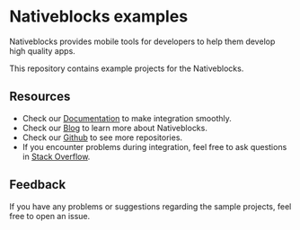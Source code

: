 # Nativeblocks examples
Nativeblocks provides mobile tools for developers to help them develop high quality apps.

This repository contains example projects for the Nativeblocks.

## Resources

- Check our [Documentation](https://nativeblocks.io/docs/get-started/introduction/) to make integration smoothly.
- Check our [Blog](https://nativeblocks.io/blog/) to learn more about Nativeblocks.
- Check our [Github](https://github.com/nativeblocks) to see more repositories.
- If you encounter problems during integration, feel free to ask questions in [Stack Overflow](https://stackoverflow.com/questions/tagged/nativeblocks).

## Feedback

If you have any problems or suggestions regarding the sample projects, feel free to open an issue.
